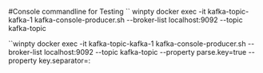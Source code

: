 #Console commandline for Testing
`` winpty docker exec -it kafka-topic-kafka-1 kafka-console-producer.sh --broker-list localhost:9092 --topic kafka-topic

``winpty docker exec -it kafka-topic-kafka-1 kafka-console-producer.sh --broker-list localhost:9092 --topic kafka-topic --property parse.key=true --property key.separator=:
